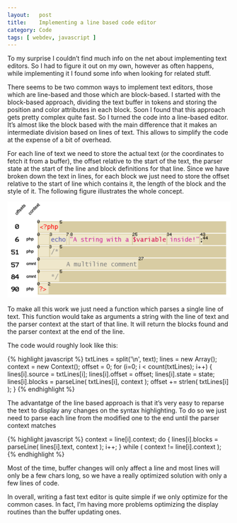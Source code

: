 ```yaml
---
layout:   post
title:    Implementing a line based code editor
category: Code
tags: [ webdev, javascript ]
---
```


To my surprise I couldn’t find much info on the net about implementing text
editors. So I had to figure it out on my own, however as often happens, while
implementing it I found some info when looking for related stuff.

There seems to be two common ways to implement text editors, those which are
line-based and those which are block-based. I started with the block-based
approach, dividing the text buffer in tokens and storing the position and color
attributes in each block. Soon I found that this approach gets pretty complex
quite fast. So I turned the code into a line-based editor. It’s almost like the
block based with the main difference that it makes an intermediate division
based on lines of text. This allows to simplify the code at the expense of a
bit of overhead.

For each line of text we need to store the actual text (or the coordinates to
fetch it from a buffer), the offset relative to the start of the text, the
parser state at the start of the line and block definitions for that line.
Since we have broken down the text in lines, for each block we just need to
store the offset relative to the start of line which contains it, the length
of the block and the style of it. The following figure illustrates the whole
concept.

![Figure](/resources/linebased.png)

To make all this work we just need a function which parses a single line of
text. This function would take as arguments a string with the line of text and
the parser context at the start of that line. It will return the blocks found
and the parser context at the end of the line.

The code would roughly look like this:

{% highlight javascript %}
txtLines = split('\n', text);
lines = new Array();
context = new Context();
offset = 0;
for (i=0; i < count(txtLines); i++) {
   lines[i].source = txtLines[i];
   lines[i].offset = offset;
   lines[i].state = state;
   lines[i].blocks = parseLine( txtLines[i], context );
   offset += strlen( txtLines[i] );
}
{% endhighlight %}

The advantatge of the line based approach is that it’s very easy to reparse the
text to display any changes on the syntax highlighting. To do so we just need to
parse each line from the modified one to the end until the parser context matches

{% highlight javascript %}
context = line[i].context;
do {
   lines[i].blocks = parseLine( lines[i].text, context );
   i++;
} while ( context != line[i].context );
{% endhighlight %}

Most of the time, buffer changes will only affect a line and most lines will
only be a few chars long, so we have a really optimized solution with only a
few lines of code.

In overall, writing a fast text editor is quite simple if we only optimize for
the common cases. In fact, I’m having more problems optimizing the display
routines than the buffer updating ones.

